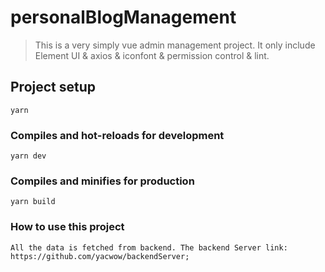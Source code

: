 # personalBlogManagement

> This is a very simply vue admin management project. It only include Element UI & axios & iconfont & permission control & lint.

## Project setup
```
yarn
```

### Compiles and hot-reloads for development
```
yarn dev
```

### Compiles and minifies for production
```
yarn build
```

### How to use this project
```
All the data is fetched from backend. The backend Server link: https://github.com/yacwow/backendServer;


```
